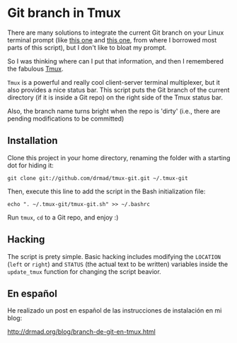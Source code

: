 Git branch in Tmux
==================

There are many solutions to integrate the current Git branch on your Linux terminal
prompt (like [this one][1] and [this one][2], from where I borrowed most parts of
this script), but I don't like to bloat my prompt. 

So I was thinking where can I put that information, and then I remembered the
fabulous [Tmux][2].

`Tmux` is a powerful and really cool client-server terminal multiplexer, but it
also provides a nice status bar. This script puts the Git branch of the current
directory (if it is inside a Git repo) on the right side of the Tmux status bar.

Also, the branch name turns bright when the repo is 'dirty' (i.e., there are 
pending modifications to be committed)

## Installation

Clone this project in your home directory, renaming the folder with a starting
dot for hiding it:

    git clone git://github.com/drmad/tmux-git.git ~/.tmux-git
  
Then, execute this line to add the script in the Bash initialization file:

    echo ". ~/.tmux-git/tmux-git.sh" >> ~/.bashrc
  
Run `tmux`, `cd` to a Git repo, and enjoy :)

## Hacking

The script is prety simple. Basic hacking includes modifying the `LOCATION` (`left`
or `right`) and `STATUS` (the actual text to be written) variables inside the 
`update_tmux` function for changing the script beavior.

## En español

He realizado un post en español de las instrucciones de instalación en mi blog:

http://drmad.org/blog/branch-de-git-en-tmux.html

[1]: https://github.com/jimeh/git-aware-prompt
[2]: http://aaroncrane.co.uk/2009/03/git_branch_prompt/
[3]: http://tmux.sourceforge.net/

